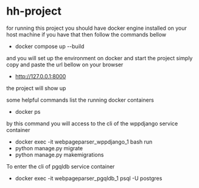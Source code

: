 # hh-project
for running this project you should have docker engine installed on your host machine
if you have that then follow the commands bellow

- docker compose up --build

and you will set up the environment on docker and start the project 
simply copy and paste the url bellow on your browser

- http://127.0.0.1:8000

the project will show up 

some helpful commands
list the running docker containers
- docker ps

by this command you will access to the cli of the wppdjango service container
- docker exec -it webpageparser_wppdjango_1 bash
run 
- python manage.py migrate
- python manage.py makemigrations

To enter the cli of pgqldb service container
- docker exec -it webpageparser_pgqldb_1 psql -U postgres
